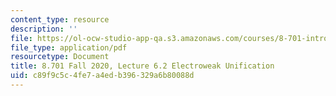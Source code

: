 ```yaml
---
content_type: resource
description: ''
file: https://ol-ocw-studio-app-qa.s3.amazonaws.com/courses/8-701-introduction-to-nuclear-and-particle-physics-fall-2020/c89f9c5c4fe7a4edb396329a6b80088d_MIT8_701f20_lec6.2.pdf
file_type: application/pdf
resourcetype: Document
title: 8.701 Fall 2020, Lecture 6.2 Electroweak Unification
uid: c89f9c5c-4fe7-a4ed-b396-329a6b80088d
---
```

